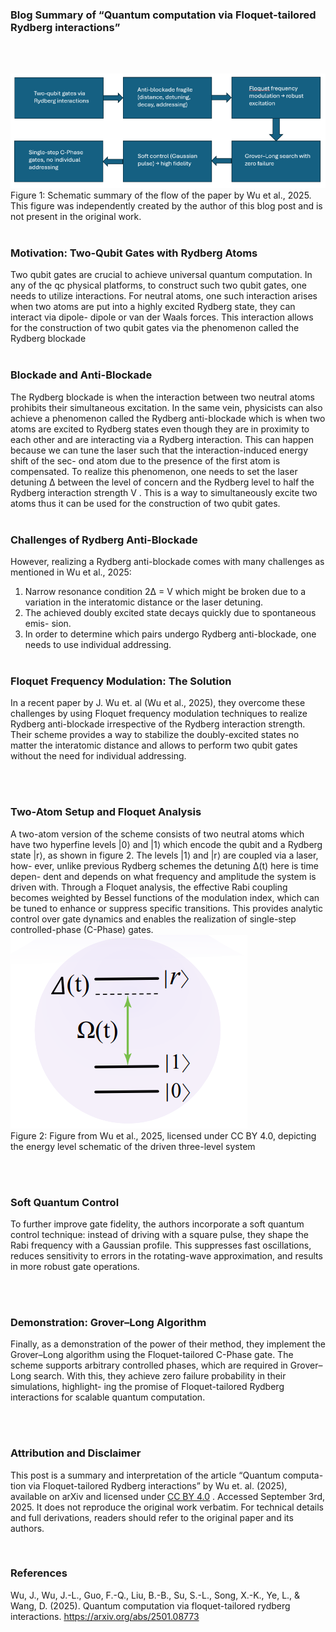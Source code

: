  ### Blog Summary of “Quantum computation via Floquet-tailored Rydberg interactions”
<br><br>

<a href="img/schemeCorrelatedHoppingTopology.png" target="_blank">
  <img class="centered-image" src="data/img/Article3-img-1.png" alt="Hamiltonian Figure">
</a>
<br>
Figure 1: Schematic summary of the flow of the paper by Wu et al., 2025. This
figure was independently created by the author of this blog post and is not
present in the original work.
<br><br>

### Motivation: Two-Qubit Gates with Rydberg Atoms

Two qubit gates are crucial to achieve universal quantum computation. In
any of the qc physical platforms, to construct such two qubit gates, one needs
to utilize interactions. For neutral atoms, one such interaction arises when two
atoms are put into a highly excited Rydberg state, they can interact via dipole-
dipole or van der Waals forces. This interaction allows for the construction of
two qubit gates via the phenomenon called the Rydberg blockade
<br><br>

### Blockade and Anti-Blockade

The Rydberg blockade is when the interaction between two neutral atoms
prohibits their simultaneous excitation. In the same vein, physicists can also
achieve a phenomenon called the Rydberg anti-blockade which is when two
atoms are excited to Rydberg states even though they are in proximity to each
other and are interacting via a Rydberg interaction. This can happen because
we can tune the laser such that the interaction-induced energy shift of the sec-
ond atom due to the presence of the first atom is compensated. To realize this
phenomenon, one needs to set the laser detuning ∆ between the level of concern
and the Rydberg level to half the Rydberg interaction strength V . This is a
way to simultaneously excite two atoms thus it can be used for the construction
of two qubit gates.
<br><br>

### Challenges of Rydberg Anti-Blockade

However, realizing a Rydberg anti-blockade comes with many challenges as
mentioned in Wu et al., 2025:
1. Narrow resonance condition 2∆ = V which might be broken due to a
variation in the interatomic distance or the laser detuning.
2. The achieved doubly excited state decays quickly due to spontaneous emis-
sion.
3. In order to determine which pairs undergo Rydberg anti-blockade, one
needs to use individual addressing.
<br><br>

### Floquet Frequency Modulation: The Solution

In a recent paper by J. Wu et. al (Wu et al., 2025), they overcome these
challenges by using Floquet frequency modulation techniques to realize Rydberg
anti-blockade irrespective of the Rydberg interaction strength. Their scheme
provides a way to stabilize the doubly-excited states no matter the interatomic
distance and allows to perform two qubit gates without the need for individual
addressing.

<br><br>

### Two-Atom Setup and Floquet Analysis
A two-atom version of the scheme consists of two neutral atoms which have
two hyperfine levels |0⟩ and |1⟩ which encode the qubit and a Rydberg state
|r⟩, as shown in figure 2. The levels |1⟩ and |r⟩ are coupled via a laser, how-
ever, unlike previous Rydberg schemes the detuning ∆(t) here is time depen-
dent and depends on what frequency and amplitude the system is driven with.
Through a Floquet analysis, the effective Rabi coupling becomes weighted by
Bessel functions of the modulation index, which can be tuned to enhance or
suppress specific transitions. This provides analytic control over gate dynamics
and enables the realization of single-step controlled-phase (C-Phase) gates.
<br>
<a href="img/schemeCorrelatedHoppingTopology.png" target="_blank">
  <img class="centered-image" src="data/img/Article3-img-2.png" alt="Hamiltonian Figure">
</a>
<br>
Figure 2: Figure from Wu et al., 2025, licensed under CC BY 4.0, depicting the
energy level schematic of the driven three-level system


<br><br>

### Soft Quantum Control
To further improve gate fidelity, the authors incorporate a soft quantum
control technique: instead of driving with a square pulse, they shape the Rabi
frequency with a Gaussian profile. This suppresses fast oscillations, reduces
sensitivity to errors in the rotating-wave approximation, and results in more
robust gate operations.

<br><br>

### Demonstration: Grover–Long Algorithm
Finally, as a demonstration of the power of their method, they implement the
Grover–Long algorithm using the Floquet-tailored C-Phase gate. The scheme
supports arbitrary controlled phases, which are required in Grover–Long search.
With this, they achieve zero failure probability in their simulations, highlight-
ing the promise of Floquet-tailored Rydberg interactions for scalable quantum
computation.

<br><br>

### Attribution and Disclaimer
This post is a summary and interpretation of the article “Quantum computa-
tion via Floquet-tailored Rydberg interactions” by Wu et. al. (2025), available
on arXiv and licensed under [CC BY 4.0](https://creativecommons.org/licenses/by/4.0/) . Accessed September 3rd, 2025. It
does not reproduce the original work verbatim. For technical details and full
derivations, readers should refer to the original paper and its authors.

<br>

### References

Wu, J., Wu, J.-L., Guo, F.-Q., Liu, B.-B., Su, S.-L., Song, X.-K., Ye, L., &
Wang, D. (2025). Quantum computation via floquet-tailored rydberg
interactions. https://arxiv.org/abs/2501.08773